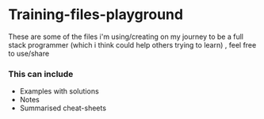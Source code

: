 # Training-files-playground
These are some of the files i'm using/creating on my journey to be a full stack programmer (which i think could help others trying to learn) , feel free to use/share 

### This can include 
- Examples with solutions
- Notes 
- Summarised cheat-sheets

